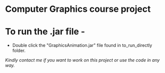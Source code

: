 # Computer Graphics course project


# To run the .jar file - 
* Double click the "GraphicsAnimation.jar" file found in to_run_directly folder.


*Kindly contact me if you want to work on this project or use the code in any way.*
